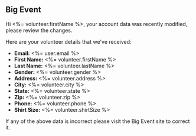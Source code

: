 ## Big Event

Hi <%= volunteer.firstName %>, your account data was recently modified,
please review the changes.

Here are your volunteer details that we've received:

 - **Email:** <%= user.email %>
 - **First Name:** <%= volunteer.firstName %>
 - **Last Name:** <%= volunteer.lastName %>
 - **Gender:** <%= volunteer.gender %>
 - **Address:** <%= volunteer.address %>
 - **City:** <%= volunteer.city %>
 - **State:** <%= volunteer.state %>
 - **Zip:** <%= volunteer.zip %>
 - **Phone:** <%= volunteer.phone %>
 - **Shirt Size:** <%= volunteer.shirtSize %>

If any of the above data is incorrect please visit the Big Event site to correct
it.
